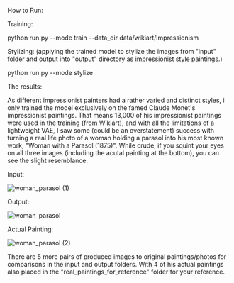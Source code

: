 How to Run:

Training:

python run.py --mode train --data_dir data/wikiart/Impressionism

Stylizing: (applying the trained model to stylize the images from "input" folder and output into "output" directory as impressionist style paintings.)

python run.py --mode stylize



The results:

As different impressionist painters had a rather varied and distinct styles, i only trained the model exclusively on the famed Claude Monet's impressionist paintings. That means 13,000 of his impressionist paintings were used in the training (from Wikiart), and with all the limitations of a lightweight VAE, I saw some (could be an overstatement) success with turning a real life photo of a woman holding a parasol into his most known work, "Woman with a Parasol (1875)".
While crude, if you squint your eyes on all three images (including the acutal painting at the bottom), you can see the slight resemblance.

Input:

![woman_parasol (1)](https://github.com/user-attachments/assets/d75fdfc1-de02-499f-982d-01862d571919)



Output:

![woman_parasol](https://github.com/user-attachments/assets/4035b374-a033-4b2a-a832-13a5e76ea054)


Actual Painting:

![woman_parasol (2)](https://github.com/user-attachments/assets/345d0239-da3c-460c-9478-df1877d20ee9)



There are 5 more pairs of produced images to original paintings/photos for comparisons in the input and output folders. With 4 of his actual paintings also placed in the "real_paintings_for_reference" folder for your reference.
